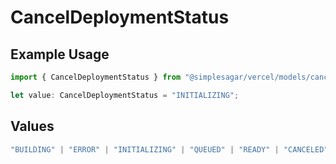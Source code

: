 # CancelDeploymentStatus

## Example Usage

```typescript
import { CancelDeploymentStatus } from "@simplesagar/vercel/models/canceldeploymentop.js";

let value: CancelDeploymentStatus = "INITIALIZING";
```

## Values

```typescript
"BUILDING" | "ERROR" | "INITIALIZING" | "QUEUED" | "READY" | "CANCELED"
```